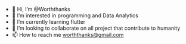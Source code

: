 - 👋 Hi, I’m @Worththanks
- 👀 I’m interested in programming and Data Analytics 
- 🌱 I’m currently learning flutter
- 💞️ I’m looking to collaborate on all project that contribute to humanity 
- 📫 How to reach me worththanks@gmail.com 

<!---
Worththanks/Worththanks is a ✨ special ✨ repository because its `README.md` (this file) appears on your GitHub profile.
You can click the Preview link to take a look at your changes.
--->
